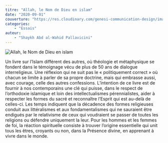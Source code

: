 ```yaml
---
titre: "Allah, le Nom de Dieu en islam"
date: "2020-09-01"
couverture: "https://res.cloudinary.com/genesi-communication-design/image/upload/v1604655253/ihei/couvertures/publications-4_hm1kto.jpg"
categories: 
    - "Essais"
auteur: 
    - "Shaykh Abd al-Wahid Pallavicini"
---
```


![Allah, le Nom de Dieu en islam](https://res.cloudinary.com/genesi-communication-design/image/upload/v1604655253/ihei/couvertures/publications-4_hm1kto.jpg "Allah, le Nom de Dieu en islam")

Un livre sur l’Islam différent des autres, où théologie et métaphysique se fondent dans le témoignage vécu de plus de 50 ans de dialogue interreligieux. Une réflexion qui ne suit pas le « politiquement correct » où chacun se limite à parler de sa propre doctrine, mais qui embrasse aussi, avec courage, celle des autres confessions. L’intention de ce livre est de fournir à nos contemporains une clé qui puisse, dans le respect de l’orthodoxie islamique et loin des intellectualismes pérennialistes, aider à respecter les formes du sacré et reconnaître l’Esprit qui est au-delà de celles-ci. Les temps indiquent que la décadence des formes religieuses conduit aux littéralismes et aux fondamentalismes qui ne sauraient être endigués par le relativisme de ceux qui voudraient se passer de toutes les religions ou défendre uniquement la leur. Pour les hommes et les femmes de foi, la réaction spirituelle consiste à trouver l’origine essentielle qui
unit tous les êtres, croyants ou non, dans la Présence divine, en apprenant à vivre dans le monde.